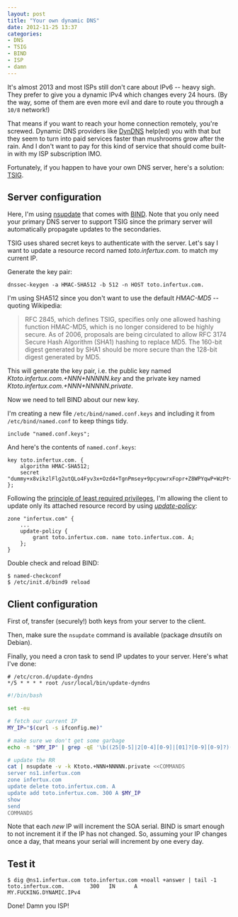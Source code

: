```yaml
---
layout: post
title: "Your own dynamic DNS"
date: 2012-11-25 13:37
categories:
- DNS
- TSIG
- BIND
- ISP
- damn
---
```


It's almost 2013 and most ISPs still don't care about IPv6 -- heavy sigh.
They prefer to give you a dynamic IPv4 which changes every 24 hours.
(By the way, some of them are even more evil and dare to route you through a `10/8` network!)

That means if you want to reach your home connection remotely, you're screwed.
Dynamic DNS providers like [DynDNS](http://dyn.com) help(ed) you with that but they seem to turn into paid services faster than mushrooms grow after the rain.
And I don't want to pay for this kind of service that should come built-in with my ISP subscription IMO.

Fortunately, if you happen to have your own DNS server, here's a solution: [TSIG](https://en.wikipedia.org/wiki/TSIG).

## Server configuration

Here, I'm using [nsupdate](http://linux.die.net/man/8/nsupdate) that comes with [BIND](http://linux.die.net/man/8/nsupdate).
Note that you only need your primary DNS server to support TSIG since the primary server will automatically propagate updates to the secondaries.

TSIG uses shared secret keys to authenticate with the server.
Let's say I want to update a resource record named _toto.infertux.com._ to match my current IP.

Generate the key pair:

    dnssec-keygen -a HMAC-SHA512 -b 512 -n HOST toto.infertux.com.

I'm using SHA512 since you don't want to use the default _HMAC-MD5_ -- quoting Wikipedia:

> RFC 2845, which defines TSIG, specifies only one allowed hashing function HMAC-MD5, which is no longer considered to be highly secure. As of 2006, proposals are being circulated to allow RFC 3174 Secure Hash Algorithm (SHA1) hashing to replace MD5. The 160-bit digest generated by SHA1 should be more secure than the 128-bit digest generated by MD5.

This will generate the key pair, i.e. the public key named _Ktoto.infertux.com.+NNN+NNNNN.key_ and the private key named _Ktoto.infertux.com.+NNN+NNNNN.private_.

Now we need to tell BIND about our new key.

I'm creating a new file `/etc/bind/named.conf.keys` and including it from `/etc/bind/named.conf` to keep things tidy.

```
include "named.conf.keys";
```

And here's the contents of `named.conf.keys`:

```
key toto.infertux.com. {
    algorithm HMAC-SHA512;
    secret "dummy+x8vikzlFlg2utQLo4Fyv3x+Ozd4+TgnPmsey+9pcyowrxFopr+Z8WPYqwP+WzPt+Vp9aVY3Ip2NZD7Jg==";
};
```

Following the [principle of least required privileges](https://en.wikipedia.org/wiki/Principle_of_least_privilege), I'm allowing the client to update only its attached resource record by using [_update-policy_](http://ipamworldwide.com/bind-options/update-policy-option.html):

```
zone "infertux.com" {
    ...
    update-policy {
        grant toto.infertux.com. name toto.infertux.com. A;
    };
}
```

Double check and reload BIND:

    $ named-checkconf
    $ /etc/init.d/bind9 reload

## Client configuration

First of, transfer (securely!) both keys from your server to the client.

Then, make sure the `nsupdate` command is available (package _dnsutils_ on Debian).

Finally, you need a cron task to send IP updates to your server.
Here's what I've done:

```
# /etc/cron.d/update-dyndns
*/5 * * * * root /usr/local/bin/update-dyndns
```

```bash
#!/bin/bash

set -eu

# fetch our current IP
MY_IP="$(curl -s ifconfig.me)"

# make sure we don't get some garbage
echo -n "$MY_IP" | grep -qE '\b((25[0-5]|2[0-4][0-9]|[01]?[0-9][0-9]?)(\.|$)){4}\b'

# update the RR
cat | nsupdate -v -k Ktoto.+NNN+NNNNN.private <<COMMANDS
server ns1.infertux.com
zone infertux.com
update delete toto.infertux.com. A
update add toto.infertux.com. 300 A $MY_IP
show
send
COMMANDS
```

Note that each _new_ IP will increment the SOA serial.
BIND is smart enough to not increment it if the IP has not changed.
So, assuming your IP changes once a day, that means your serial will increment by one every day.

## Test it

    $ dig @ns1.infertux.com toto.infertux.com +noall +answer | tail -1
    toto.infertux.com.        300   IN      A       MY.FUCKING.DYNAMIC.IPv4

Done! Damn you ISP!

